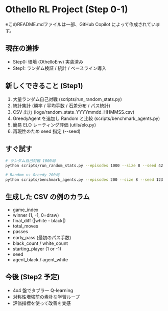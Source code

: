 # Othello RL Project (Step 0-1)

※このREADME.mdファイルは一部、GitHub Copilot によって作成されています。

## 現在の進捗
- Step0: 環境 (OthelloEnv) 実装済み
- Step1: ランダム検証 / 統計 / ベースライン導入

## 新しくできること (Step1)
1. 大量ランダム自己対戦 (scripts/run_random_stats.py)
2. 統計集計 (勝率 / 平均手数 / 石差分布 / パス統計)
3. CSV 出力 (logs/random_stats_YYYYmmdd_HHMMSS.csv)
4. GreedyAgent を追加し Random と比較 (scripts/benchmark_agents.py)
5. 簡易 ELO レーティング評価 (utils/elo.py)
6. 再現性のため seed 指定 (--seed)

## すぐ試す
```bash
# ランダム自己対戦 1000局
python scripts/run_random_stats.py --episodes 1000 --size 8 --seed 42

# Random vs Greedy 200局
python scripts/benchmark_agents.py --episodes 200 --size 8 --seed 123
```

## 生成した CSV の例のカラム
- game_index
- winner (1, -1, 0=draw)
- final_diff (|white - black|)
- total_moves
- passes
- early_pass (最初のパス手数)
- black_count / white_count
- starting_player (1 or -1)
- seed
- agent_black / agent_white

## 今後 (Step2 予定)
- 4x4 盤でタブラー Q-learning
- 対称性増強前の素朴な学習ループ
- 評価指標を使って改善を実感
